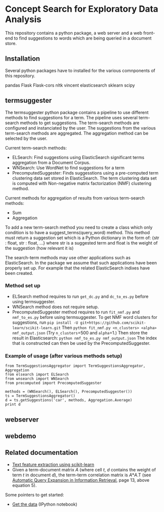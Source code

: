 # Concept Search for Exploratory Data Analysis

This repository contains a python package, a web server and a web front-end to find suggestions to words which are being queried in a document store.

## Installation

Several python packages have to installed for the various comnponents of this repository. 

pandas Flask Flask-cors nltk vincent elasticsearch sklearn scipy

## termsuggester

The termsuggester python package contains a pipeline to use different methods to find suggestions for a term. 
The pipeline uses several term-search methods to get suggestions. The term-search methods are configured and instanciated by the user.
The suggestions from the various term-search methods are aggregated. The aggregation method can be selected by the user.

Current term-search methods:
 - ELSearch: Find suggestions using ElasticSearch significant terms aggregation from a Document Corpus.
 - WNSearch: Use WordNet to find suggestions for a term
 - PrecomputedSuggester: Finds suggesstions using a pre-computed term clustering data set stored in ElasticSearch. The term clustering data set is computed with Non-negative matrix factorization (NMF) clustering method.
 
Current methods for aggregation of results from various term-search methods:
 - Sum
 - Aggregation
  
To add a new term-search method you need to create a class which only condition is to have a suggest_terms(query_word) method.
This method must return a suggestion set which is a Python dictionary in the form of:
{str : float, str : float, ...} 
where str is a suggested term and float is the weight of the suggestion (how relevant it is)

The search-term methods may use other applications such as ElasticSearch. In the package we assume that such applications have been properly set up.
For example that the related ElasticSearch indixes have been created. 

### Method set up

- ELSearch method requires to run `get_dc.py` and `dc_to_es.py` before using termsuggester.
- WNSearch method does not require setup.
- PrecomputedSuggester method requires to run `fit_nmf.py` and `nmf_to_es.py` before using termsuggester.
To get NMF word clusters for suggestions, run
    `pip install -U git+https://github.com/scikit-learn/scikit-learn.git`
Then
    `python fit_nmf.py <n_clusters> <alpha> nmf_output.json`
(Try `n_clusters`=500 and `alpha`=1.)
Then store the result in Elasticsearch:
    `python nmf_to_es.py nmf_output.json`
The index that is constructed can then be used by the PrecomputedSuggester.

### Example of usage (after various methods setup)

```
from TermSuggestionsAggregator import TermSuggestionsAggregator, Aggregation
from elsearch import ELSearch
from wnsearch import WNSearch
from precomputed import PrecomputedSuggester

methods = (WNSearch(), ELSearch(), PrecomputedSuggester())
ts = TermSuggestionsAggregator()
d = ts.getSuggestions('car', methods, Aggregation.Average)
print d
```

## webserver

## webdemo


## Related documentation

* [Text feature extraction using scikit-learn](http://scikit-learn.org/stable/modules/feature_extraction.html#text-feature-extraction)
* Given a term-document matrix _A_ (where cell _t_, _d_ contains the weight of term _t_ in document _d_),
the term-term correlation matrix is _A_*_A_.T (see
[Automatic Query Expansion in Information Retrieval](http://www-labs.iro.umontreal.ca/~nie/IFT6255/carpineto-Survey-QE.pdf),
page 13, above equation 5).


Some pointers to get started:

* [Get the data](https://github.com/nlesc-sherlock/concept-search/blob/develop/GettingTheData.ipynb)
(IPython notebook)
